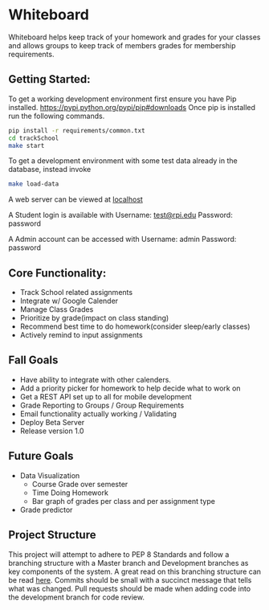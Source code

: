 Whiteboard
===

Whiteboard helps keep track of your homework and grades for your classes and allows groups to keep track of members grades for membership requirements.

Getting Started:
----------------
To get a working development environment first ensure you have Pip installed.
https://pypi.python.org/pypi/pip#downloads
Once pip is installed run the following commands.
```bash
pip install -r requirements/common.txt
cd trackSchool
make start
```

To get a development environment with some test data already in the database, instead invoke
```bash
make load-data
```
A web server can be viewed at [localhost](http://127.0.0.1:8000)

A Student login is available with
Username: test@rpi.edu
Password: password

A Admin account can be accessed with
Username: admin
Password: password

Core Functionality:
-------------------
- Track School related assignments
- Integrate w/ Google Calender
- Manage Class Grades
- Prioritize by grade(impact on class standing)
- Recommend best time to do homework(consider sleep/early classes)
- Actively remind to input assignments

Fall Goals
------------
- Have ability to integrate with other calenders.
- Add a priority picker for homework to help decide what to work on
- Get a REST API set up to all for mobile development
- Grade Reporting to Groups / Group Requirements
- Email functionality actually working / Validating
- Deploy Beta Server
- Release version 1.0

Future Goals
------------

- Data Visualization
    - Course Grade over semester
    - Time Doing Homework
    - Bar graph of grades per class and per assignment type
- Grade predictor

Project Structure
-----------------

This project will attempt to adhere to PEP 8 Standards and follow a branching structure with a Master branch and Development branches as key components of the system. A great read on this branching structure can be read [here](http://nvie.com/posts/a-successful-git-branching-model/). Commits should be small with a succinct message that tells what was changed. Pull requests should be made when adding code into the development branch for code review.
